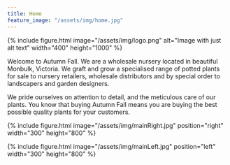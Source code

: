 ```yaml
---
title: Home
feature_image: "/assets/img/home.jpg"
---
```

{% include figure.html image="/assets/img/logo.png" alt="Image with just alt text" width="400" height="1000" %}

Welcome to Autumn Fall.  We are a wholesale nursery located in beautiful Monbulk, Victoria.   We graft and grow a specialised range of potted plants for sale to nursery retailers, wholesale distributors and by special order to landscapers and garden designers.

We pride ourselves on attention to detail, and the meticulous care of our plants.  You know that buying Autumn Fall means you are buying the best possible quality plants for your customers.

{% include figure.html image="/assets/img/mainRight.jpg" position="right" width="300" height="800" %}

{% include figure.html image="/assets/img/mainLeft.jpg" position="left" width="300" height="800" %}
